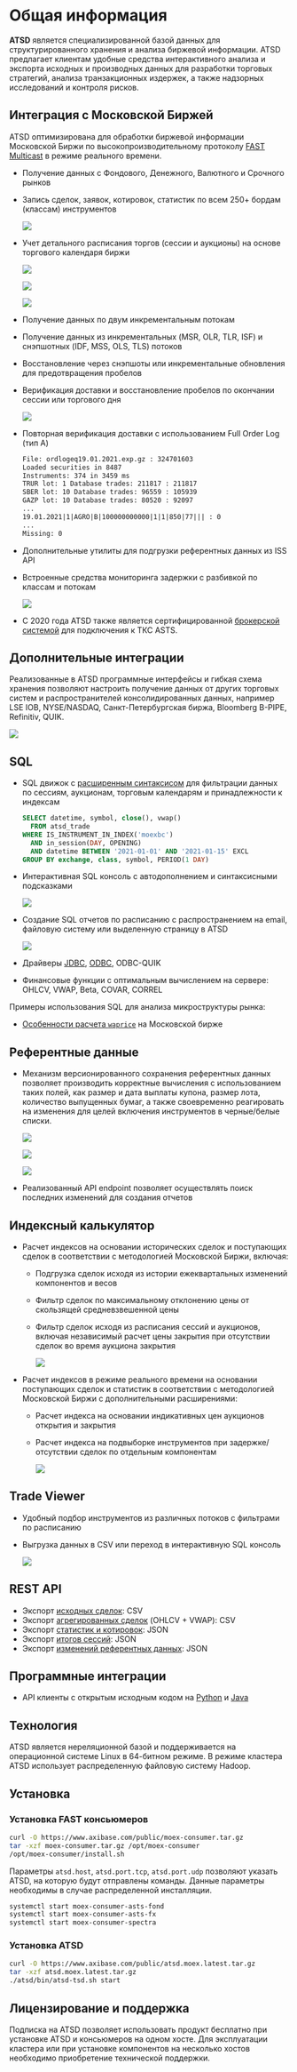 # Общая информация

**ATSD** является специализированной базой данных для структурированного хранения и анализа биржевой информации. ATSD предлагает клиентам удобные средства интерактивного анализа и экспорта исходных и производных данных для разработки торговых стратегий, анализа транзакционных издержек, а также надзорных исследований и контроля рисков.

## Интеграция с Московской Биржей

ATSD оптимизирована для обработки биржевой информации Московской Биржи по высокопроизводительному протоколу [FAST Multicast](https://www.moex.com/s441) в режиме реального времени.

* Получение данных с Фондового, Денежного, Валютного и Срочного рынков
* Запись сделок, заявок, котировок, статистик по всем 250+ бордам (классам) инструментов

  ![](./images/moex-all-classes.png)

* Учет детального расписания торгов (сессии и аукционы) на основе торгового календаря биржи

  ![](./images/moex-workday-calendar.png)

  ![](./images/moex-tqbr-schedule.png)

  ![](./images/working-calendar-consolidated.png)

* Получение данных по двум инкрементальным потокам
* Получение данных из инкрементальных (MSR, OLR, TLR, ISF) и снэпшотных (IDF, MSS, OLS, TLS) потоков
* Восстановление через снэпшоты или инкрементальные обновления для предотвращения пробелов
* Верификация доставки и восстановление пробелов по окончании сессии или торгового дня

  ![](./images/trade-backfill.png)

* Повторная верификация доставки с использованием Full Order Log (тип А)

  ```txt
  File: ordlogeq19.01.2021.exp.gz : 324701603
  Loaded securities in 8487
  Instruments: 374 in 3459 ms
  TRUR lot: 1 Database trades: 211817 : 211817
  SBER lot: 10 Database trades: 96559 : 105939
  GAZP lot: 10 Database trades: 80520 : 92097
  ...
  19.01.2021|1|AGRO|B|100000000000|1|1|850|77||| : 0
  ...
  Missing: 0
  ```

* Дополнительные утилиты для подгрузки референтных данных из ISS API
* Встроенные средства мониторинга задержки с разбивкой по классам и потокам

  ![](./images/moex-latency.png)

* С 2020 года ATSD также является сертифицированной [брокерской системой](https://www.moex.com/a1198) для подключения к ТКС ASTS.

## Дополнительные интеграции

Реализованные в ATSD программные интерфейсы и гибкая схема хранения позволяют настроить получение данных от других торговых систем и распространителей консолидированных данных, например LSE IOB, NYSE/NASDAQ, Санкт-Петербургская биржа, Bloomberg B-PIPE, Refinitiv, QUIK.

![](./images/search-tsla.png)

## SQL

* SQL движок с [расширенным синтаксисом](../sql.md) для фильтрации данных по сессиям, аукционам, торговым календарям и принадлежности к индексам

  ```sql
  SELECT datetime, symbol, close(), vwap()
    FROM atsd_trade
  WHERE IS_INSTRUMENT_IN_INDEX('moexbc')
    AND in_session(DAY, OPENING)
    AND datetime BETWEEN '2021-01-01' AND '2021-01-15' EXCL
  GROUP BY exchange, class, symbol, PERIOD(1 DAY)
  ```

* Интерактивная SQL консоль с автодополнением и синтаксисными подсказками

  ![](./images/auto-complete-class.png)

* Создание SQL отчетов по расписанию с распространением на email, файловую систему или выделенную страницу в ATSD

  ![](./images/sql-report-list.png)

* Драйверы [JDBC](https://github.com/axibase/atsd-jdbc), [ODBC](https://github.com/axibase/atsd-odbc), ODBC-QUIK
* Финансовые функции с оптимальным вычислением на сервере: OHLCV, VWAP, Beta, COVAR, CORREL

Примеры использования SQL для анализа микроструктуры рынка:

- [Особенности расчета `waprice`](./notes/moex_waprice.md) на Московской бирже

## Референтные данные

* Механизм версионированного сохранения референтных данных позволяет производить корректные вычисления с использованием таких полей, как размер и дата выплаты купона, размер лота, количество выпущенных бумаг, а также своевременно реагировать на изменения для целей включения инструментов в черные/белые списки.

  ![](./images/moex-version-bonds.png)

  ![](./images/moex-version-tqbr.png)

  ![](./images/version-us.png)

* Реализованный API endpoint позволяет осуществлять поиск последних изменений для создания отчетов

## Индексный калькулятор

* Расчет индексов на основании исторических сделок и поступающих сделок в соответствии с методологией Московской Биржи, включая:

  * Подгрузка сделок исходя из истории ежеквартальных изменений компонентов и весов
  * Фильтр сделок по максимальному отклонению цены от скользящей средневзвешенной цены
  * Фильтр сделок исходя из расписания сессий и аукционов, включая независимый расчет цены закрытия при отсутствии сделок во время аукциона закрытия

    ![](./images/moex-index.png)

* Расчет индексов в режиме реального времени на основании поступающих сделок и статистик в соответствии с методологией Московской Биржи с дополнительными расширениями:
  * Расчет индекса на основании индикативных цен аукционов открытия и закрытия
  * Расчет индекса на подвыборке инструментов при задержке/отсутствии сделок по отдельным компонентам

    ![](./images/moex-index-calc.png)

## Trade Viewer

* Удобный подбор инструментов из различных потоков с фильтрами по расписанию
* Выгрузка данных в CSV или переход в интерактивную SQL консоль

  ![](./images/moex-trade-viewer.png)

## REST API

* Экспорт [исходных сделок](../trades-export.md): CSV
* Экспорт [агрегированных сделок](../ohlcv-export.md) (OHLCV + VWAP): CSV
* Экспорт [статистик и котировок](../statistics-export.md): JSON
* Экспорт [итогов сессий](../session-summary-export.md): JSON
* Экспорт [изменений референтных данных](../version-export.md): JSON

## Программные интеграции

* API клиенты с открытым исходным кодом на [Python](https://github.com/axibase/atsd-api-python) и [Java](https://github.com/axibase/atsd-api-java) 

## Технология

ATSD является нереляционной базой и поддерживается на операционной системе Linux в 64-битном режиме. В режиме кластера ATSD использует распределенную файловую систему Hadoop.

## Установка

### Установка FAST консьюмеров

```bash
curl -O https://www.axibase.com/public/moex-consumer.tar.gz
tar -xzf moex-consumer.tar.gz /opt/moex-consumer
/opt/moex-consumer/install.sh
```

Параметры `atsd.host`, `atsd.port.tcp`, `atsd.port.udp` позволяют указать ATSD, на которую будут отправлены команды. Данные параметры необходимы в случае распределенной инсталляции.

```bash
systemctl start moex-consumer-asts-fond
systemctl start moex-consumer-asts-fx
systemctl start moex-consumer-spectra
```

### Установка ATSD

```bash
curl -O https://www.axibase.com/public/atsd.moex.latest.tar.gz
tar -xzf atsd.moex.latest.tar.gz
./atsd/bin/atsd-tsd.sh start
```

## Лицензирование и поддержка

Подписка на ATSD позволяет использовать продукт бесплатно при установке ATSD и консьюмеров на одном хосте. Для эксплуатации кластера или при установке компонентов на несколько хостов необходимо приобретение технической поддержки.